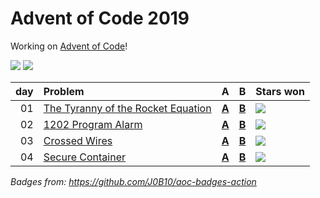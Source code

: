 # Advent of Code 2019

Working on [Advent of Code](https://adventofcode.com/)!

![](https://img.shields.io/badge/stars%20⭐-7-yellow) ![](https://img.shields.io/badge/days%20completed-4-red)

| day | Problem                                                                   | A                        | B                        | Stars won                                            |
|----:|:--------------------------------------------------------------------------|:-------------------------|:-------------------------|:-----------------------------------------------------|
|  01 | [The Tyranny of the Rocket Equation](https://adventofcode.com/2019/day/1) | [**A**](day01/a/main.go) | [**B**](day01/b/main.go) | ![](https://img.shields.io/badge/stars%20⭐-2-yellow) |
|  02 | [1202 Program Alarm](https://adventofcode.com/2019/day/2)                 | [**A**](day02/a/main.go) | [**B**](day02/b/main.go) | ![](https://img.shields.io/badge/stars%20⭐-2-yellow) |
|  03 | [Crossed Wires](https://adventofcode.com/2019/day/3)                      | [**A**](day03/a/main.go) | [**B**](day03/b/main.go) | ![](https://img.shields.io/badge/stars%20⭐-1-yellow) |
|  04 | [Secure Container](https://adventofcode.com/2019/day/4)                   | [**A**](day04/a/main.go) | [**B**](day04/b/main.go) | ![](https://img.shields.io/badge/stars%20⭐-2-yellow) |

*Badges from: https://github.com/J0B10/aoc-badges-action*

